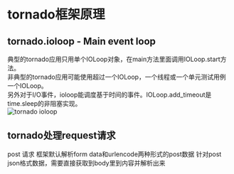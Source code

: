 # tornado框架原理
## tornado.ioloop - Main event loop
典型的tornado应用只用单个IOLoop对象，在main方法里面调用IOLoop.start方法。  
非典型的tornado应用可能使用超过一个IOLoop，一个线程或一个单元测试用例一个IOLoop。  
另外对于I/O事件，ioloop能调度基于时间的事件。IOLoop.add_timeout是time.sleep的非阻塞实现。  
![tornado ioloop](https://engeltt.github.io/images/tornado_1.png)

## tornado处理request请求
post 请求
框架默认解析form data和urlencode两种形式的post数据
针对post json格式数据，需要直接获取到body里到内容并解析出来  
